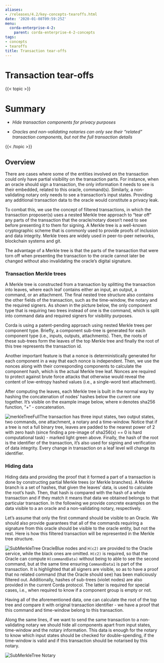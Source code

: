 ```yaml
---
aliases:
- /releases/4.2/key-concepts-tearoffs.html
date: '2020-01-08T09:59:25Z'
menu:
  corda-enterprise-4-2:
    parent: corda-enterprise-4-2-concepts
tags:
- concepts
- tearoffs
title: Transaction tear-offs
---
```



# Transaction tear-offs


{{< topic >}}
# Summary


* *Hide transaction components for privacy purposes*


* *Oracles and non-validating notaries can only see their “related” transaction components, but not the full transaction details*



{{< /topic >}}
## Overview

There are cases where some of the entities involved on the transaction could only have partial visibility on the
                transaction parts. For instance, when an oracle should sign a transaction, the only information it needs to see is their
                embedded, related to this oracle, command(s). Similarly, a non-validating notary only needs to see a transaction’s input
                states. Providing any additional transaction data to the oracle would constitute a privacy leak.

To combat this, we use the concept of filtered transactions, in which the transaction proposer(s) uses a nested Merkle
                tree approach to “tear off” any parts of the transaction that the oracle/notary doesn’t need to see before presenting it
                to them for signing. A Merkle tree is a well-known cryptographic scheme that is commonly used to provide proofs of
                inclusion and data integrity. Merkle trees are widely used in peer-to-peer networks, blockchain systems and git.

The advantage of a Merkle tree is that the parts of the transaction that were torn off when presenting the transaction
                to the oracle cannot later be changed without also invalidating the oracle’s digital signature.


### Transaction Merkle trees

A Merkle tree is constructed from a transaction by splitting the transaction into leaves, where each leaf contains
                    either an input, an output, a command, or an attachment. The final nested tree structure also contains the
                    other fields of the transaction, such as the time-window, the notary and the required signers. As shown in the picture
                    below, the only component type that is requiring two trees instead of one is the command, which is split into
                    command data and required signers for visibility purposes.

Corda is using a patent-pending approach using nested Merkle trees per component type. Briefly, a component sub-tree
                    is generated for each component type (i.e., inputs, outputs, attachments). Then, the roots of these sub-trees
                    form the leaves of the top Merkle tree and finally the root of this tree represents the transaction id.

Another important feature is that a nonce is deterministically generated for each component in a way that each nonce
                    is independent. Then, we use the nonces along with their corresponding components to calculate the component hash,
                    which is the actual Merkle tree leaf. Nonces are required to protect against brute force attacks that otherwise would
                    reveal the content of low-entropy hashed values (i.e., a single-word text attachment).

After computing the leaves, each Merkle tree is built in the normal way by hashing the concatenation of nodes’ hashes
                    below the current one together. It’s visible on the example image below, where `H` denotes sha256 function, “+” - concatenation.

![merkleTreeFull](/en/images/merkleTreeFull.png "merkleTreeFull")The transaction has three input states, two output states, two commands, one attachment, a notary and a time-window.
                    Notice that if a tree is not a full binary tree, leaves are padded to the nearest
                    power of 2 with zero hash (since finding a pre-image of sha256(x) == 0 is hard computational task) - marked light
                    green above. Finally, the hash of the root is the identifier of the transaction, it’s also used for signing and
                    verification of data integrity. Every change in transaction on a leaf level will change its identifier.


### Hiding data

Hiding data and providing the proof that it formed a part of a transaction is done by constructing partial Merkle trees
                    (or Merkle branches). A Merkle branch is a set of hashes, that given the leaves’ data, is used to calculate the
                    root’s hash. Then, that hash is compared with the hash of a whole transaction and if they match it means that data we
                    obtained belongs to that particular transaction. In the following we provide concrete examples on the data visible to a
                    an oracle and a non-validating notary, respectively.

Let’s assume that only the first command should be visible to an Oracle. We should also provide guarantees that all of
                    the commands requiring a signature from this oracle should be visible to the oracle entity, but not the rest. Here is how
                    this filtered transaction will be represented in the Merkle tree structure.

![SubMerkleTree Oracle](/en/images/SubMerkleTree_Oracle.png "SubMerkleTree Oracle")Blue nodes and `H(c2)` are provided to the Oracle service, while the black ones are omitted. `H(c2)` is required, so
                    that the Oracle can compute `H(commandData)` without being to able to see the second command, but at the same time
                    ensuring `CommandData1` is part of the transaction. It is highlighted that all signers are visible, so as to have a
                    proof that no related command (that the Oracle should see) has been maliciously filtered out. Additionally, hashes of
                    sub-trees (violet nodes) are also provided in the current Corda protocol. The latter is required for special cases, i.e.,
                    when required to know if a component group is empty or not.

Having all of the aforementioned data, one can calculate the root of the top tree and compare it with original
                    transaction identifier - we have a proof that this command and time-window belong to this transaction.

Along the same lines, if we want to send the same transaction to a non-validating notary we should hide all components
                    apart from input states, time-window and the notary information. This data is enough for the notary to know which
                    input states should be checked for double-spending, if the time-window is valid and if this transaction should be
                    notarised by this notary.

![SubMerkleTree Notary](/en/images/SubMerkleTree_Notary.png "SubMerkleTree Notary")

